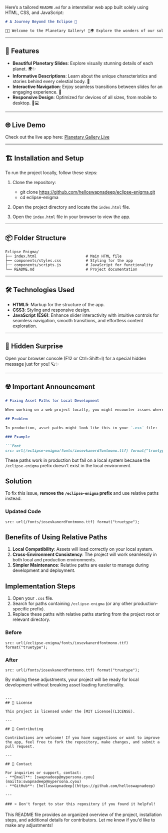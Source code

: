 Here’s a tailored `README.md` for a interstellar web app built solely using HTML, CSS, and JavaScript:

```markdown
# A Journey Beyond the Eclipse 🚀

🌌✨ Welcome to the Planetary Gallery! 🚀🌍 Explore the wonders of our solar system 🌠 with stunning visuals 🖼️ and fascinating details 📖 about each planet 🪐. Navigate seamlessly 🔄 through the cosmos 🌌 and embark on an educational journey perfect for space enthusiasts 🔭 and curious explorers 🌟. Let the adventure begin! 🌟🚀✨
```
---

## 🚀 Features

- **Beautiful Planetary Slides**: Explore visually stunning details of each planet. 🌍✨
- **Informative Descriptions**: Learn about the unique characteristics and stories behind every celestial body. 📖
- **Interactive Navigation**: Enjoy seamless transitions between slides for an engaging experience. 🔄
- **Responsive Design**: Optimized for devices of all sizes, from mobile to desktop. 📱💻

---

## 🌐 Live Demo

Check out the live app here: [Planetary Gallery Live](https://mypersona.cyou/eclipse-enigma)

---

## 🏗️ Installation and Setup

To run the project locally, follow these steps:

1. Clone the repository:
   - git clone https://github.com/helloswapnadeep/eclipse-enigma.git
   - cd eclipse-enigma

2. Open the project directory and locate the `index.html` file.

3. Open the `index.html` file in your browser to view the app.

---

## 📦 Folder Structure

```
Eclipse Enigma/
├── index.html                      # Main HTML file
├── components/styles.css           # Styling for the app
├── components/scripts.js           # JavaScript for functionality
└── README.md                       # Project documentation
```
---

## 🛠️ Technologies Used

- **HTML5**: Markup for the structure of the app.
- **CSS3**: Styling and responsive design.
- **JavaScript (ES6)**: Enhance slider interactivity with intuitive controls for seamless navigation, smooth transitions, and effortless content exploration.

---

## 🌠 Hidden Surprise

Open your browser console (F12 or Ctrl+Shift+I) for a special hidden message just for you! 🪐✨

---

## ☢️ Important Announcement

```markdown
# Fixing Asset Paths for Local Development

When working on a web project locally, you might encounter issues where images or fonts fail to load. This often happens because the asset paths in the code include a prefix specific to the production environment, such as `/eclipse-enigma`.

## Problem

In production, asset paths might look like this in your `.css` file:

### Example

```Font
src: url(/eclipse-enigma/fonts/iosevkanerdfontmono.ttf) format("truetype");
```

These paths work in production but fail on a local system because the `/eclipse-enigma` prefix doesn't exist in the local environment.

## Solution

To fix this issue, **remove the `/eclipse-enigma` prefix** and use relative paths instead.

### Updated Code
```Font
src: url(/fonts/iosevkanerdfontmono.ttf) format("truetype");
```


## Benefits of Using Relative Paths
1. **Local Compatibility**: Assets will load correctly on your local system.
2. **Cross-Environment Consistency**: The project will work seamlessly in both local and production environments.
3. **Simpler Maintenance**: Relative paths are easier to manage during development and deployment.

## Implementation Steps
1. Open your `.css` file.
2. Search for paths containing `/eclipse-enigma` (or any other production-specific prefix).
3. Replace these paths with relative paths starting from the project root or relevant directory.

### Before
```Font
src: url(/eclipse-enigma/fonts/iosevkanerdfontmono.ttf) format("truetype");
```

### After
```Font
src: url(/fonts/iosevkanerdfontmono.ttf) format("truetype");
```

By making these adjustments, your project will be ready for local development without breaking asset loading functionality.
```

---
## 📄 License

This project is licensed under the [MIT License](LICENSE).

---

## 🤝 Contributing

Contributions are welcome! If you have suggestions or want to improve the app, feel free to fork the repository, make changes, and submit a pull request.

---

## 📧 Contact

For inquiries or support, contact:
- **Email**: [swapnadeep@mypersona.cyou](mailto:swapnadeep@mypersona.cyou)
- **GitHub**: [helloswapnadeep](https://github.com/helloswapnadeep)

---

### ⭐ Don't forget to star this repository if you found it helpful!
```

This README file provides an organized overview of the project, installation steps, and additional details for contributors. Let me know if you'd like to make any adjustments!